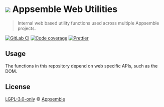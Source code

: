 # ![](https://gitlab.com/appsemble/appsemble/-/raw/0.20.12/config/assets/logo.svg) Appsemble Web Utilities

> Internal web based utility functions used across multiple Appsemble projects.

[![GitLab CI](https://gitlab.com/appsemble/appsemble/badges/0.20.12/pipeline.svg)](https://gitlab.com/appsemble/appsemble/-/releases/0.20.12)
[![Code coverage](https://codecov.io/gl/appsemble/appsemble/branch/0.20.12/graph/badge.svg)](https://codecov.io/gl/appsemble/appsemble)
[![Prettier](https://img.shields.io/badge/code_style-prettier-ff69b4.svg)](https://prettier.io)

## Usage

The functions in this repository depend on web specific APIs, such as the DOM.

## License

[LGPL-3.0-only](https://gitlab.com/appsemble/appsemble/-/blob/0.20.12/LICENSE.md) ©
[Appsemble](https://appsemble.com)
